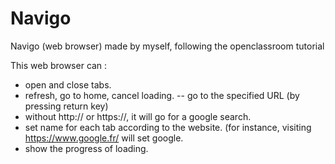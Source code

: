 # Navigo
Navigo (web browser) made by myself, following the openclassroom tutorial

This web browser can : 
- open and close tabs.
- refresh, go to home, cancel loading.
-- go to the specified URL (by pressing return key)
- without http:// or https://, it will go for a google search.
- set name for each tab according to the website. (for instance, visiting https://www.google.fr/ will set google.
- show the progress of loading.
